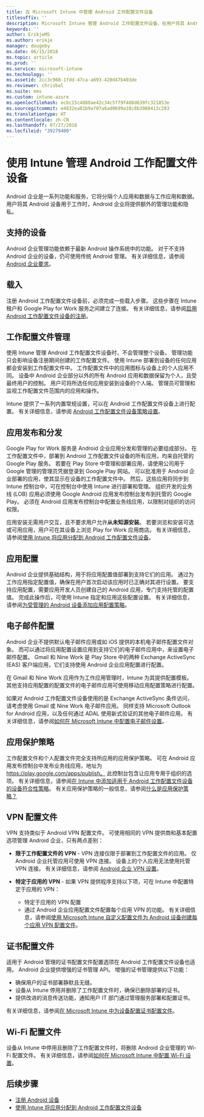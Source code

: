 ```yaml
---
title: 在 Microsoft Intune 中管理 Android 工作配置文件设备
titlesuffix: ''
description: Microsoft Intune 管理 Android 工作配置文件设备，在用户将其 Android 设备用于工作时提供其他管理功能和隐私。
keywords: ''
author: ErikjeMS
ms.author: erikje
manager: dougeby
ms.date: 06/15/2018
ms.topic: article
ms.prod: ''
ms.service: microsoft-intune
ms.technology: ''
ms.assetid: 2cc3c960-1fdd-47ca-a693-420d47b403de
ms.reviewer: chrisbal
ms.suite: ems
ms.custom: intune-azure
ms.openlocfilehash: ecbc15c4888ae42c34c5ff9f488d639fc321853e
ms.sourcegitcommit: e4832ea81b9a707a6ad0699a18c8b3988413c283
ms.translationtype: HT
ms.contentlocale: zh-CN
ms.lasthandoff: 07/27/2018
ms.locfileid: "39279400"
---
```

# <a name="manage-android-work-profile-devices-with-intune"></a>使用 Intune 管理 Android 工作配置文件设备

Android 企业是一系列功能和服务，它将分隔个人应用和数据与工作应用和数据。 用户将其 Android 设备用于工作时，Android 企业将提供额外的管理功能和隐私。 

## <a name="supported-devices"></a>支持的设备

Android 企业管理功能依赖于最新 Android 操作系统中的功能。 对于不支持 Android 企业的设备，仍可使用传统 Android 管理。 有关详细信息，请参阅 [Android 企业要求](https://support.google.com/work/android/answer/6174145?hl=en&ref_topic=6151012)。

## <a name="onboarding"></a>载入

注册 Android 工作配置文件设备前，必须完成一些载入步骤。 这些步骤在 Intune 租户和 Google Play for Work 服务之间建立了连接。 有关详细信息，请参阅[启用 Android 工作配置文件设备的注册](android-work-profile-enroll.md)。

## <a name="work-profile-management"></a>工作配置文件管理

使用 Intune 管理 Android 工作配置文件设备时，不会管理整个设备。 管理功能只会影响设备注册期间创建的工作配置文件。 使用 Intune 部署到设备的任何应用都会安装到工作配置文件中。 工作配置文件中的应用图标与设备上的个人应用不同。 设备中 Android 企业部分以外的所有 Android 应用和数据保留为个人，且受最终用户的控制。 用户可将所选任何应用安装到设备的个人端。 管理员可管理和监视工作配置文件范围内的应用和操作。

Intune 提供了一系列内置常规设置，可以在 Android 工作配置文件设备上进行配置。 有关详细信息，请参阅 [Android 工作配置文件设备策略设置](compliance-policy-create-android-for-work.md)。

## <a name="app-publishing-and-distribution"></a>应用发布和分发

Google Play for Work 服务是 Android 企业应用分发和管理的必要组成部分。 在工作配置文件中，部署到 Android 工作配置文件设备的所有应用，均来自托管的 Google Play 服务。 若要在 Play Store 中管理和部署应用，请使用公司用于 Google 管理的管理员凭据登录到 Google Play 网站。 可以批准用于 Android 企业部署的应用，使其显示在设备的工作配置文件中。 然后，这些应用将同步到 Intune 控制台中，可在控制台中使用 Intune 进行部署和管理。 组织开发的业务线 (LOB) 应用必须使用 Google Android 应用发布控制台发布到托管的 Google Play。 必须在 Android 应用发布控制台中配置业务线应用，以限制对组织的访问权限。

应用安装无需用户交互，且不要求用户允许**从未知源安装**。 若要浏览和安装可选或可用应用，用户可在其设备上浏览 Play for Work 应用商店。 有关详细信息，请参阅[使用 Intune 将应用分配到 Android 工作配置文件设备](apps-add-android-for-work.md)。

## <a name="app-configuration"></a>应用配置

Android 企业提供基础结构，用于将应用配置值部署到支持它们的应用。 通过为工作应用指定配置值，确保在用户首次启动该应用时已正确对其进行设置。 要支持应用配置，需要应用开发人员创建自己的 Android 应用，专门支持托管的配置值。 完成此操作后，可使用 Intune 指定和应用这些配置设置。 有关详细信息，请参阅[为受管理的 Android 设备添加应用配置策略](app-configuration-policies-use-android.md)。

## <a name="email-configuration"></a>电子邮件配置

Android 企业不提供默认电子邮件应用或如 iOS 提供的本机电子邮件配置文件对象。 而可以通过将应用配置设置应用到支持它们的电子邮件应用中，来设置电子邮件配置。 Gmail 和 Nine Work 是 Play Store 中的两种 Exchange ActiveSync (EAS) 客户端应用，它们支持使用 Android 企业应用配置进行配置。

在 Gmail 和 Nine Work 应用作为工作应用管理时，Intune 为其提供配置模板。 其他支持应用配置的配置文件的电子邮件应用可使用移动应用配置策略进行配置。

如果对 Android 工作配置文件设备使用的是 Exchange ActiveSync 条件访问，请考虑使用 Gmail 或 Nine Work 电子邮件应用。 同样支持 Microsoft Outlook for Android 应用，以及任何通过 ADAL 使用新式验证的其他电子邮件应用。 有关详细信息，请参阅[如何在 Microsoft Intune 中配置电子邮件设置](email-settings-configure.md)。

## <a name="app-protection-policies"></a>应用保护策略

工作配置文件和个人配置文件完全支持所应用的应用保护策略。 可在 Android 应用发布控制台中发布业务线应用，地址为 https://play.google.com/apps/publish。 此控制台包含让应用专用于组织的选项。 有关详细信息，请参阅[在 Intune 中添加适用于 Android 工作配置文件设备的设备符合性策略](compliance-policy-create-android-for-work.md)。 有关应用保护策略的一般信息，请参阅[什么是应用保护策略？](app-protection-policy.md)

## <a name="vpn-profiles"></a>VPN 配置文件

VPN 支持类似于 Android VPN 配置文件。 可使用相同的 VPN 提供商和基本配置选项管理 Android 企业，只有两点差别：

-  **限于工作配置文件的 VPN** - VPN 连接仅限于部署到工作配置文件的应用。 仅 Android 企业托管应用可使用 VPN 连接。 设备上的个人应用无法使用托管 VPN 连接。 有关详细信息，请参阅 [Android 企业 VPN 设置](vpn-settings-android.md#android-for-work-vpn-settings)。

-  **特定于应用的 VPN** - 如果 VPN 提供程序支持以下项，可在 Intune 中配置特定于应用的 VPN：
    - 特定于应用的 VPN 配置
    - 通过 Android 企业应用配置文件配置每个应用 VPN 的功能。
    有关详细信息，请参阅[使用 Microsoft Intune 自定义配置文件为 Android 设备创建每个应用 VPN 配置文件](android-pulse-secure-per-app-vpn.md)。

## <a name="certificate-profiles"></a>证书配置文件

适用于 Android 管理的证书配置文件配置选项在 Android 工作配置文件设备也适用。 Android 企业提供增强的证书管理 API。 增强的证书管理提供以下功能：

-  确保用户的证书部署静默且无缝。
-  设备从 Intune 停用并删除了工作配置文件时，确保已删除部署的证书。
-  提供改进的消息传送功能，通知用户 IT 部门通过管理服务部署和配置证书。

有关详细信息，请参阅[在 Microsoft Intune 中为设备配置证书配置文件](certificates-configure.md)。

## <a name="wi-fi-profiles"></a>Wi-Fi 配置文件

设备从 Intune 中停用且删除了工作配置文件时，将删除 Android 企业管理的 Wi-Fi 配置文件。 有关详细信息，请参阅[如何在 Microsoft Intune 中配置 Wi-Fi 设置](wi-fi-settings-configure.md)。

## <a name="next-steps"></a>后续步骤
- [注册 Android 设备](android-enroll.md)
- [使用 Intune 将应用分配到 Android 工作配置文件设备](apps-add-android-for-work.md)
